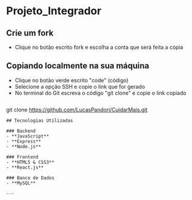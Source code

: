 # Projeto_Integrador

## Crie um fork

- Clique no botão escrito fork e escolha a conta que será feita a cópia 

## Copiando localmente na sua máquina 

- Clique no botão verde escrito "code" (código)
- Selecione a opção SSH e copie o link que for gerado
- No terminal do Git escreva o código "git clone" e copie o link copiado
  ```bash
git clone https://github.com/LucasPandori/CuidarMais.git
  ```
  ## Tecnologias Utilizadas

### Backend
- **JavaScript**
- **Express**
- **Node.js**

### Frontend
- **HTML5 & CSS3**
- **React.js**

### Banco de Dados
- **MySQL** 

---

